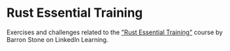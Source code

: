 # Rust Essential Training
Exercises and challenges related to the ["Rust Essential Training"](https://www.linkedin.com/learning/rust-essential-training/) course by Barron Stone on LinkedIn Learning.
